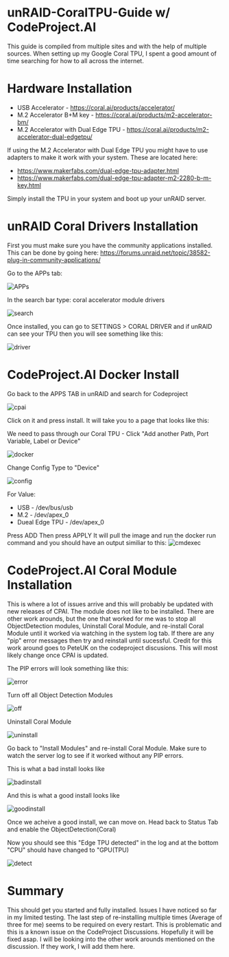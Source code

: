 # unRAID-CoralTPU-Guide w/ CodeProject.AI
This guide is compiled from multiple sites and with the help of multiple sources. When setting up my Google Coral TPU, I spent a good amount of time searching for how to all across the internet. 

# Hardware Installation

* USB Accelerator - https://coral.ai/products/accelerator/
* M.2 Accelerator B+M key - https://coral.ai/products/m2-accelerator-bm/
* M.2 Accelerator with Dual Edge TPU - https://coral.ai/products/m2-accelerator-dual-edgetpu/

If using the M.2 Accelerator with Dual Edge TPU you might have to use adapters to make it work with your system. These are located here:
* https://www.makerfabs.com/dual-edge-tpu-adapter.html
* https://www.makerfabs.com/dual-edge-tpu-adapter-m2-2280-b-m-key.html

Simply install the TPU in your system and boot up your unRAID server.

# unRAID Coral Drivers Installation

First you must make sure you have the community applications installed. This can be done by going here: https://forums.unraid.net/topic/38582-plug-in-community-applications/

Go to the APPs tab:

![APPs](APPs.png)

In the search bar type: coral accelerator module drivers

![search](search.JPG)

Once installed, you can go to SETTINGS > CORAL DRIVER and if unRAID can see your TPU then you will see something like this:

![driver](driver.JPG)

# CodeProject.AI Docker Install

Go back to the APPS TAB in unRAID and search for Codeproject

![cpai](cpai.JPG)

Click on it and press install. It will take you to a page that looks like this:

We need to pass through our Coral TPU - Click "Add another Path, Port Variable, Label or Device"

![docker](docker.PNG)

Change Config Type to "Device"

![config](config.PNG)

For Value:
* USB - /dev/bus/usb
* M.2 - /dev/apex_0
* Dueal Edge TPU - /dev/apex_0

Press ADD
Then press APPLY
It will pull the image and run the docker run command and you should have an output similiar to this: 
![cmdexec](cmdexec.PNG)

# CodeProject.AI Coral Module Installation

This is where a lot of issues arrive and this will probably be updated with new releases of CPAI. The module does not like to be installed. There are other work arounds, but the one that worked for me was to stop all ObjectDetection modules, Uninstall Coral Module, and re-install Coral Module until it worked via watching in the system log tab. If there are any "pip" error messages then try and reinstall until sucessful. Credit for this work around goes to PeteUK on the codeproject discusions. 
This will most likely change once CPAI is updated.

The PIP errors will look something like this: 

![error](error.PNG)

Turn off all Object Detection Modules

![off](off.PNG)

Uninstall Coral Module

![uninstall](uninstall.PNG)

Go back to "Install Modules" and re-install Coral Module. Make sure to watch the server log to see if it worked without any PIP errors. 

This is what a bad install looks like

![badinstall](badinstall.PNG)

And this is what a good install looks like

![goodinstall](goodinstall.PNG)

Once we acheive a good install, we can move on. Head back to Status Tab and enable the ObjectDetection(Coral)

Now you should see this "Edge TPU detected" in the log and at the bottom "CPU" should have changed to "GPU(TPU)

![detect](detect.PNG)

# Summary

This should get you started and fully installed. Issues I have noticed so far in my limited testing. The last step of re-installing multiple times (Average of three for me) seems to be required on every restart. This is problematic and this is a known issue on the CodeProject Discussions. Hopefully it will be fixed asap. I will be looking into the other work arounds mentioned on the discussion. If they work, I will add them here.


